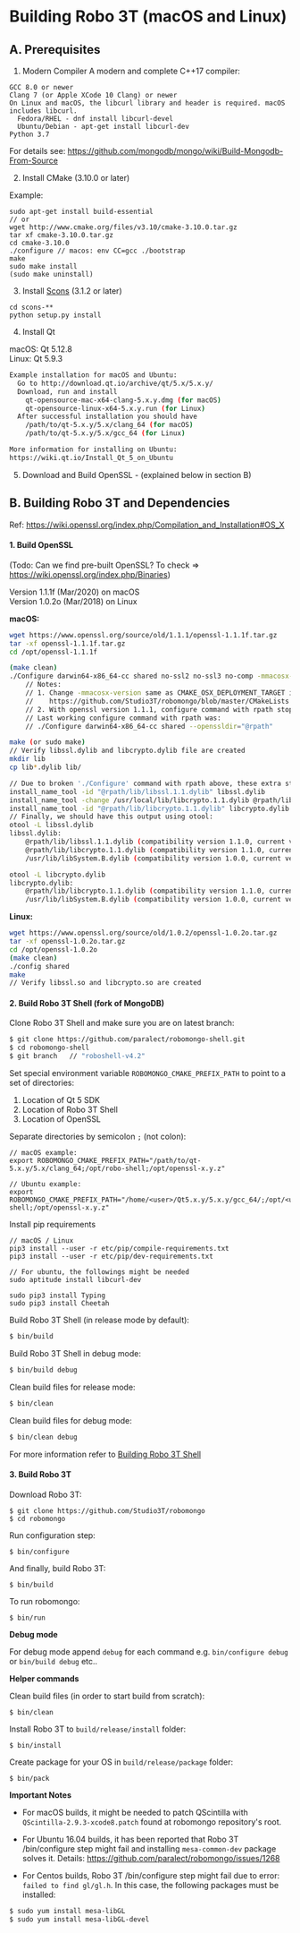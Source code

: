 Building Robo 3T (macOS and Linux)  
==================

A. Prerequisites
-------------

1. Modern Compiler
A modern and complete C++17 compiler:  
```
GCC 8.0 or newer
Clang 7 (or Apple XCode 10 Clang) or newer
On Linux and macOS, the libcurl library and header is required. macOS includes libcurl.
  Fedora/RHEL - dnf install libcurl-devel
  Ubuntu/Debian - apt-get install libcurl-dev
Python 3.7
```

For details see: https://github.com/mongodb/mongo/wiki/Build-Mongodb-From-Source  

2. Install CMake (3.10.0 or later) 

Example:  
```
sudo apt-get install build-essential
// or 
wget http://www.cmake.org/files/v3.10/cmake-3.10.0.tar.gz
tar xf cmake-3.10.0.tar.gz
cd cmake-3.10.0
./configure // macos: env CC=gcc ./bootstrap
make
sudo make install
(sudo make uninstall)
```

3. Install [Scons](http://scons.org/tag/releases.html) (3.1.2 or later) 

```
cd scons-**
python setup.py install
```
   
4. Install Qt 

macOS: Qt 5.12.8   
Linux: Qt 5.9.3  

  ```sh
Example installation for macOS and Ubuntu:
    Go to http://download.qt.io/archive/qt/5.x/5.x.y/
    Download, run and install 
      qt-opensource-mac-x64-clang-5.x.y.dmg (for macOS) 
      qt-opensource-linux-x64-5.x.y.run (for Linux)
    After successful installation you should have 
      /path/to/qt-5.x.y/5.x/clang_64 (for macOS)
      /path/to/qt-5.x.y/5.x/gcc_64 (for Linux)

More information for installing on Ubuntu:
https://wiki.qt.io/Install_Qt_5_on_Ubuntu
```

5. Download and Build OpenSSL - (explained below in section B) 

B. Building Robo 3T and Dependencies
-------------
Ref: https://wiki.openssl.org/index.php/Compilation_and_Installation#OS_X  

#### 1. Build OpenSSL 

(Todo: Can we find pre-built OpenSSL? To check => https://wiki.openssl.org/index.php/Binaries)

Version 1.1.1f (Mar/2020) on macOS  
Version 1.0.2o (Mar/2018) on Linux  

**macOS:**  
```sh
wget https://www.openssl.org/source/old/1.1.1/openssl-1.1.1f.tar.gz
tar -xf openssl-1.1.1f.tar.gz
cd /opt/openssl-1.1.1f

(make clean) 
./Configure darwin64-x86_64-cc shared no-ssl2 no-ssl3 no-comp -mmacosx-version-min=xy.zt
    // Notes: 
    // 1. Change -mmacosx-version same as CMAKE_OSX_DEPLOYMENT_TARGET in 
    //    https://github.com/Studio3T/robomongo/blob/master/CMakeLists.txt
    // 2. With openssl version 1.1.1, configure command with rpath stopped working  
    // Last working configure command with rpath was: 
    // ./Configure darwin64-x86_64-cc shared --openssldir="@rpath"

make (or sudo make)  
// Verify libssl.dylib and libcrypto.dylib file are created 
mkdir lib
cp lib*.dylib lib/

// Due to broken './Configure' command with rpath above, these extra steps are also required:
install_name_tool -id "@rpath/lib/libssl.1.1.dylib" libssl.dylib
install_name_tool -change /usr/local/lib/libcrypto.1.1.dylib @rpath/lib/libcrypto.1.1.dylib libssl.dylib
install_name_tool -id "@rpath/lib/libcrypto.1.1.dylib" libcrypto.dylib
// Finally, we should have this output using otool:
otool -L libssl.dylib 
libssl.dylib:
	@rpath/lib/libssl.1.1.dylib (compatibility version 1.1.0, current version 1.1.0)
	@rpath/lib/libcrypto.1.1.dylib (compatibility version 1.1.0, current version 1.1.0)
	/usr/lib/libSystem.B.dylib (compatibility version 1.0.0, current version 1281.100.1)

otool -L libcrypto.dylib 
libcrypto.dylib:
	@rpath/lib/libcrypto.1.1.dylib (compatibility version 1.1.0, current version 1.1.0)
	/usr/lib/libSystem.B.dylib (compatibility version 1.0.0, current version 1281.100.1)
```

**Linux:**

  ```sh
wget https://www.openssl.org/source/old/1.0.2/openssl-1.0.2o.tar.gz
tar -xf openssl-1.0.2o.tar.gz
cd /opt/openssl-1.0.2o
(make clean)
./config shared
make
// Verify libssl.so and libcrypto.so are created
```

#### 2. Build Robo 3T Shell (fork of MongoDB)

Clone Robo 3T Shell and make sure you are on latest branch:

  ```sh
  $ git clone https://github.com/paralect/robomongo-shell.git
  $ cd robomongo-shell
  $ git branch   // "roboshell-v4.2"
  ```

Set special environment variable `ROBOMONGO_CMAKE_PREFIX_PATH` to point to a set of 
directories:

1. Location of Qt 5 SDK  
2. Location of Robo 3T Shell  
3. Location of OpenSSL  

Separate directories by semicolon `;` (not colon):

    // macOS example:
    export ROBOMONGO_CMAKE_PREFIX_PATH="/path/to/qt-5.x.y/5.x/clang_64;/opt/robo-shell;/opt/openssl-x.y.z"
    
    // Ubuntu example:
    export ROBOMONGO_CMAKE_PREFIX_PATH="/home/<user>/Qt5.x.y/5.x.y/gcc_64/;/opt/<user>/robo-shell;/opt/openssl-x.y.z"

Install pip requirements

```
// macOS / Linux
pip3 install --user -r etc/pip/compile-requirements.txt
pip3 install --user -r etc/pip/dev-requirements.txt
```

```
// For ubuntu, the followings might be needed
sudo aptitude install libcurl-dev

sudo pip3 install Typing
sudo pip3 install Cheetah
```

Build Robo 3T Shell (in release mode by default):

  ```sh
  $ bin/build
  ```

Build Robo 3T Shell in debug mode:

  ```sh
  $ bin/build debug
  ```
  
Clean build files for release mode:
  ```sh
  $ bin/clean
  ```

Clean build files for debug mode:
  ```sh
  $ bin/clean debug
  ```
  
For more information refer to [Building Robo 3T Shell](BuildRobo3TShell.md) 

#### 3. Build Robo 3T

Download Robo 3T: 

    $ git clone https://github.com/Studio3T/robomongo
    $ cd robomongo

Run configuration step:
    
    $ bin/configure 
    
And finally, build Robo 3T:
    
    $ bin/build 

To run robomongo:

    $ bin/run
    

**Debug mode**

For debug mode append `debug` for each command
e.g. `bin/configure debug` or  `bin/build debug` etc..

**Helper commands**
    
Clean build files (in order to start build from scratch):

    $ bin/clean
    
Install Robo 3T to `build/release/install` folder:

    $ bin/install
    
Create package for your OS in `build/release/package` folder:

    $ bin/pack

**Important Notes**
- For macOS builds, it might be needed to patch QScintilla with `QScintilla-2.9.3-xcode8.patch` found at robomongo repository's root.

- For Ubuntu 16.04 builds, it has been reported that Robo 3T /bin/configure step might fail and installing `mesa-common-dev` package solves it. Details: https://github.com/paralect/robomongo/issues/1268 

- For Centos builds, Robo 3T /bin/configure step might fail due to error: `failed to find gl/gl.h`. In this case, the following packages must be installed:

```sh
$ sudo yum install mesa-libGL
$ sudo yum install mesa-libGL-devel
  ```

